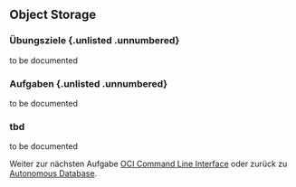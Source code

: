 <!-- markdownlint-disable MD033 -->
<!-- markdownlint-disable MD013 -->
<!-- markdownlint-disable MD041 -->
## Object Storage

### Übungsziele {.unlisted .unnumbered}

to be documented

### Aufgaben {.unlisted .unnumbered}

to be documented

### tbd

to be documented

Weiter zur nächsten Aufgabe [OCI Command Line Interface](./1x08-OCI-CLI.md) oder
zurück zu [Autonomous Database](./1x06-Autonomous.md).
